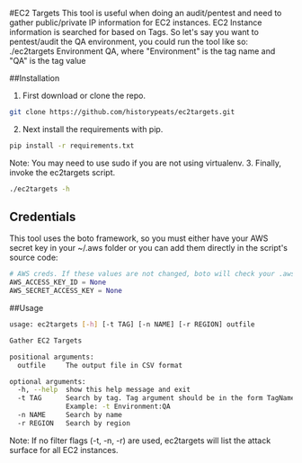 #EC2 Targets
This tool is useful when doing an audit/pentest and need to gather public/private IP information for EC2 instances. EC2 Instance information is searched for based on Tags. So let's say you want to pentest/audit the QA environment, you could run the tool like so: ./ec2targets Environment QA, where "Environment" is the tag name and "QA" is the tag value

##Installation
1. First download or clone the repo.
```bash
git clone https://github.com/historypeats/ec2targets.git
```
2. Next install the requirements with pip.
```bash
pip install -r requirements.txt
```
Note: You may need to use sudo if you are not using virtualenv.
3. Finally, invoke the ec2targets script.
```bash
./ec2targets -h
```

## Credentials
This tool uses the boto framework, so you must either have your AWS secret key in your ~/.aws folder or you can add them directly in the script's source code:

```python
# AWS creds. If these values are not changed, boto will check your .aws/.boto configs for creds
AWS_ACCESS_KEY_ID = None
AWS_SECRET_ACCESS_KEY = None


```
##Usage
```bash
usage: ec2targets [-h] [-t TAG] [-n NAME] [-r REGION] outfile

Gather EC2 Targets

positional arguments:
  outfile     The output file in CSV format

optional arguments:
  -h, --help  show this help message and exit
  -t TAG      Search by tag. Tag argument should be in the form TagName:Value.
              Example: -t Environment:QA
  -n NAME     Search by name
  -r REGION   Search by region
```
Note: If no filter flags (-t, -n, -r) are used, ec2targets will list the attack surface for all EC2 instances.
